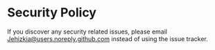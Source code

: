 # Security Policy

If you discover any security related issues, please email Jehizkia@users.noreply.github.com instead of using the issue tracker.
